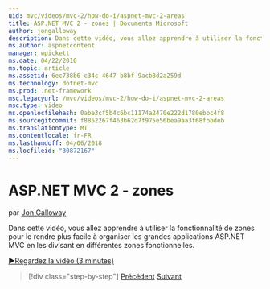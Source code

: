 ```yaml
---
uid: mvc/videos/mvc-2/how-do-i/aspnet-mvc-2-areas
title: ASP.NET MVC 2 - zones | Documents Microsoft
author: jongalloway
description: Dans cette vidéo, vous allez apprendre à utiliser la fonctionnalité de zones pour faciliter l’utilisation organiser les grandes applications ASP.NET MVC en les divisant en différents funct...
ms.author: aspnetcontent
manager: wpickett
ms.date: 04/22/2010
ms.topic: article
ms.assetid: 6ec738b6-c34c-4647-b8bf-9acb8d2a259d
ms.technology: dotnet-mvc
ms.prod: .net-framework
msc.legacyurl: /mvc/videos/mvc-2/how-do-i/aspnet-mvc-2-areas
msc.type: video
ms.openlocfilehash: 0abe3cf5b4c6bc11174a2470e222d1780ebbc4f8
ms.sourcegitcommit: f8852267f463b62d7f975e56bea9aa3f68fbbdeb
ms.translationtype: MT
ms.contentlocale: fr-FR
ms.lasthandoff: 04/06/2018
ms.locfileid: "30872167"
---
```

<a name="aspnet-mvc-2---areas"></a>ASP.NET MVC 2 - zones
====================
par [Jon Galloway](https://github.com/jongalloway)

Dans cette vidéo, vous allez apprendre à utiliser la fonctionnalité de zones pour le rendre plus facile à organiser les grandes applications ASP.NET MVC en les divisant en différentes zones fonctionnelles.

[&#9654;Regardez la vidéo (3 minutes)](https://channel9.msdn.com/Blogs/ASP-NET-Site-Videos/aspnet-mvc-2-areas)

> [!div class="step-by-step"]
> [Précédent](mvc2-template-customization.md)
> [Suivant](aspnet-mvc-2-render-action.md)
